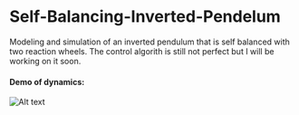 # Self-Balancing-Inverted-Pendelum
Modeling and simulation of an inverted pendulum that is self balanced with two reaction wheels. The control algorith is still not perfect but I will be working on it soon. 

#### Demo of dynamics:

![Alt text](https://github.com/richaeell/Self-Balancing-Inverted-Pendelum/blob/master/Animation.gif)

